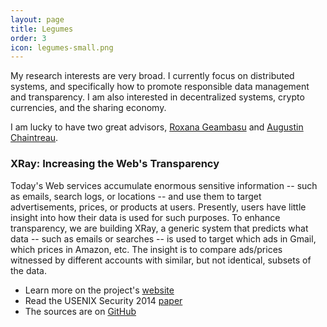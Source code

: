```yaml
---
layout: page
title: Legumes
order: 3
icon: legumes-small.png
---
```


<p class="message">
My research interests are very broad. I currently focus on distributed systems,
and specifically how to promote responsible data management and transparency.
I am also interested in decentralized systems, crypto currencies, and the
sharing economy.
</p>

I am lucky to have two great advisors, [Roxana
Geambasu](http://www.cs.columbia.edu/~roxana/) and [Augustin
Chaintreau](http://www.cs.columbia.edu/~augustin/).

### <a name="xray"></a> XRay: Increasing the Web's Transparency

Today's Web services accumulate enormous
sensitive information -- such as emails, search logs, or locations -- and use
them to target advertisements, prices, or products at users. Presently, users
have little insight into how their data is used for such purposes. To enhance
transparency, we are building XRay, a generic system that predicts what data --
such as emails or searches -- is used to target which ads in Gmail, which prices
in Amazon, etc.
The insight is to compare ads/prices witnessed by different accounts with
similar, but not identical, subsets of the data.

* Learn more on the project's [website](http://xray.cs.columbia.edu)
* Read the USENIX Security 2014
  [paper](http://mathias.lecuyer.me/xray/public/usenix14lecuyer.pdf)
* The sources are on [GitHub](https://github.com/matlecu/xray)
